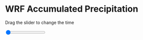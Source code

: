 <h1>WRF Accumulated Precipitation</h1>
<p>Drag the slider to change the time</p>

<div class="slidecontainer">
<input oninput='setImage(this)' class="slider" type="range" min="0" max="49" value="0" step="1" />
<img id='img'/>
</div>

<script>
var img = document.getElementById('img');
var img_array = ['/assets/images/wrf/r_wrfout_d01_2020-05-19_12:00:00.png',
'/assets/images/wrf/r_wrfout_d01_2020-05-19_13:00:00.png',
'/assets/images/wrf/r_wrfout_d01_2020-05-19_14:00:00.png',
'/assets/images/wrf/r_wrfout_d01_2020-05-19_15:00:00.png',
'/assets/images/wrf/r_wrfout_d01_2020-05-19_16:00:00.png',
'/assets/images/wrf/r_wrfout_d01_2020-05-19_17:00:00.png',
'/assets/images/wrf/r_wrfout_d01_2020-05-19_18:00:00.png',
'/assets/images/wrf/r_wrfout_d01_2020-05-19_19:00:00.png',
'/assets/images/wrf/r_wrfout_d01_2020-05-19_20:00:00.png',
'/assets/images/wrf/r_wrfout_d01_2020-05-19_21:00:00.png',
'/assets/images/wrf/r_wrfout_d01_2020-05-19_22:00:00.png',
'/assets/images/wrf/r_wrfout_d01_2020-05-19_23:00:00.png',
'/assets/images/wrf/r_wrfout_d01_2020-05-20_00:00:00.png',
'/assets/images/wrf/r_wrfout_d01_2020-05-20_01:00:00.png',
'/assets/images/wrf/r_wrfout_d01_2020-05-20_02:00:00.png',
'/assets/images/wrf/r_wrfout_d01_2020-05-20_03:00:00.png',
'/assets/images/wrf/r_wrfout_d01_2020-05-20_04:00:00.png',
'/assets/images/wrf/r_wrfout_d01_2020-05-20_05:00:00.png',
'/assets/images/wrf/r_wrfout_d01_2020-05-20_06:00:00.png',
'/assets/images/wrf/r_wrfout_d01_2020-05-20_07:00:00.png',
'/assets/images/wrf/r_wrfout_d01_2020-05-20_08:00:00.png',
'/assets/images/wrf/r_wrfout_d01_2020-05-20_09:00:00.png',
'/assets/images/wrf/r_wrfout_d01_2020-05-20_10:00:00.png',
'/assets/images/wrf/r_wrfout_d01_2020-05-20_11:00:00.png',
'/assets/images/wrf/r_wrfout_d01_2020-05-20_12:00:00.png',
'/assets/images/wrf/r_wrfout_d01_2020-05-20_13:00:00.png',
'/assets/images/wrf/r_wrfout_d01_2020-05-20_14:00:00.png',
'/assets/images/wrf/r_wrfout_d01_2020-05-20_15:00:00.png',
'/assets/images/wrf/r_wrfout_d01_2020-05-20_16:00:00.png',
'/assets/images/wrf/r_wrfout_d01_2020-05-20_17:00:00.png',
'/assets/images/wrf/r_wrfout_d01_2020-05-20_18:00:00.png',
'/assets/images/wrf/r_wrfout_d01_2020-05-20_19:00:00.png',
'/assets/images/wrf/r_wrfout_d01_2020-05-20_20:00:00.png',
'/assets/images/wrf/r_wrfout_d01_2020-05-20_21:00:00.png',
'/assets/images/wrf/r_wrfout_d01_2020-05-20_22:00:00.png',
'/assets/images/wrf/r_wrfout_d01_2020-05-20_23:00:00.png',
'/assets/images/wrf/r_wrfout_d01_2020-05-21_00:00:00.png',
'/assets/images/wrf/r_wrfout_d01_2020-05-21_01:00:00.png',
'/assets/images/wrf/r_wrfout_d01_2020-05-21_02:00:00.png',
'/assets/images/wrf/r_wrfout_d01_2020-05-21_03:00:00.png',
'/assets/images/wrf/r_wrfout_d01_2020-05-21_04:00:00.png',
'/assets/images/wrf/r_wrfout_d01_2020-05-21_05:00:00.png',
'/assets/images/wrf/r_wrfout_d01_2020-05-21_06:00:00.png',
'/assets/images/wrf/r_wrfout_d01_2020-05-21_07:00:00.png',
'/assets/images/wrf/r_wrfout_d01_2020-05-21_08:00:00.png',
'/assets/images/wrf/r_wrfout_d01_2020-05-21_09:00:00.png',
'/assets/images/wrf/r_wrfout_d01_2020-05-21_10:00:00.png',
'/assets/images/wrf/r_wrfout_d01_2020-05-21_11:00:00.png',
'/assets/images/wrf/r_wrfout_d01_2020-05-21_12:00:00.png',];
function setImage(obj)
{
        var value = obj.value;
        img.src = img_array[value];

}
</script>
